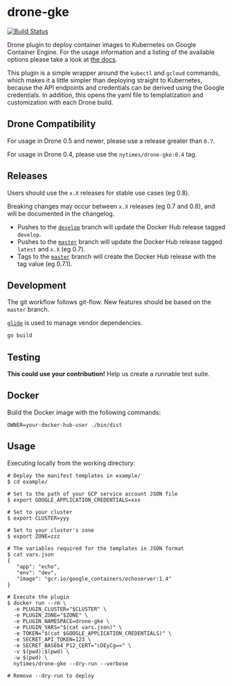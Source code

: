 # drone-gke

[![Build Status](https://beta.drone.io/api/badges/NYTimes/drone-gke/status.svg)](https://beta.drone.io/NYTimes/drone-gke)

Drone plugin to deploy container images to Kubernetes on Google Container Engine.
For the usage information and a listing of the available options please take a look at [the docs](DOCS.md).

This plugin is a simple wrapper around the `kubectl` and `gcloud` commands, which makes it a little simpler than deploying straight to Kubernetes, because the API endpoints and credentials can be derived using the Google credentials.
In addition, this opens the yaml file to templatization and customization with each Drone build.

## Drone Compatibility

For usage in Drone 0.5 and newer, please use a release greater than `0.7`.

For usage in Drone 0.4, please use the `nytimes/drone-gke:0.4` tag.

## Releases

Users should use the `x.X` releases for stable use cases (eg 0.8).

Breaking changes may occur between `x.X` releases (eg 0.7 and 0.8), and will be documented in the changelog.

- Pushes to the [`develop`](https://github.com/NYTimes/drone-gke/tree/develop) branch will update the Docker Hub release tagged `develop`.
- Pushes to the [`master`](https://github.com/NYTimes/drone-gke/tree/master) branch will update the Docker Hub release tagged `latest` and `x.X` (eg 0.7).
- Tags to the [`master`](https://github.com/NYTimes/drone-gke/tree/master) branch will create the Docker Hub release with the tag value (eg 0.7.1).

## Development

The git workflow follows git-flow. New features should be based on the `master` branch.

[`glide`](https://github.com/Masterminds/glide) is used to manage vendor dependencies.

```bash
go build
```

## Testing

**This could use your contribution!**
Help us create a runnable test suite.

## Docker

Build the Docker image with the following commands:

```
OWNER=your-docker-hub-user ./bin/dist
```

## Usage

Executing locally from the working directory:

```
# Deploy the manifest templates in example/
$ cd example/

# Set to the path of your GCP service account JSON file
$ export GOOGLE_APPLICATION_CREDENTIALS=xxx

# Set to your cluster
$ export CLUSTER=yyy

# Set to your cluster's zone
$ export ZONE=zzz

# The variables required for the templates in JSON format
$ cat vars.json
{
   "app": "echo",
   "env": "dev",
   "image": "gcr.io/google_containers/echoserver:1.4"
}

# Execute the plugin
$ docker run --rm \
  -e PLUGIN_CLUSTER="$CLUSTER" \
  -e PLUGIN_ZONE="$ZONE" \
  -e PLUGIN_NAMESPACE=drone-gke \
  -e PLUGIN_VARS="$(cat vars.json)" \
  -e TOKEN="$(cat $GOOGLE_APPLICATION_CREDENTIALS)" \
  -e SECRET_API_TOKEN=123 \
  -e SECRET_BASE64_P12_CERT="cDEyCg==" \
  -v $(pwd):$(pwd) \
  -w $(pwd) \
  nytimes/drone-gke --dry-run --verbose

# Remove --dry-run to deploy
```

